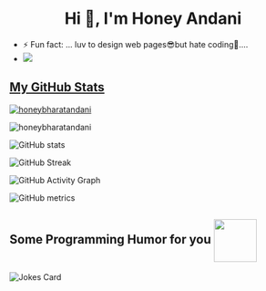 <h1 align="center">Hi 👋, I'm Honey Andani</h1>




- ⚡ Fun fact: ... luv to design web pages😎but hate coding🥱....
-  <a href="https://www.instagram.com/_sweet106_/"><img src="https://img.shields.io/badge/honeybharatandani-E4405F?style=for-the-badge&logo=instagram&logoColor=violet"/>

 

<h2> My GitHub Stats </h2>

<p align="left"> <a href="https://github.com/honeybharatandani"><img src="https://github-profile-trophy.vercel.app/?username=honeybharatandani&theme=onedark" alt="honeybharatandani" /></a> </p>

<p><img align="center" src="https://github-readme-stats.vercel.app/api/top-langs?username=honeybharatandani&show_icons=true&locale=en&layout=compact&&theme=highcontrast" alt="honeybharatandani" /></p>


![GitHub stats](https://github-readme-stats.vercel.app/api?username=honeybharatandani&show_icons=true&count_private=true&&theme=highcontrast)  

![GitHub Streak](https://github-readme-streak-stats.herokuapp.com/?user=honeybharatandani&theme=highcontrast)

![GitHub Activity Graph](https://activity-graph.herokuapp.com/graph?username=honeybharatandani&bg_color=000000&color=4fff67&line=4fff67&point=ffffff&area=true&hide_border=true)  

![GitHub metrics](https://metrics.lecoq.io/honeybharatandani)  
<h2> Some Programming Humor for you <img align ='center' src='https://media2.giphy.com/media/UQDSBzfyiBKvgFcSTw/giphy.gif?cid=ecf05e47p3cd513axbek3f56ti3jzizq8hincw20jauyyfyw&rid=giphy.gif' width = '75px'></h2>

![Jokes Card](https://readme-jokes.vercel.app/api?theme=dark)
